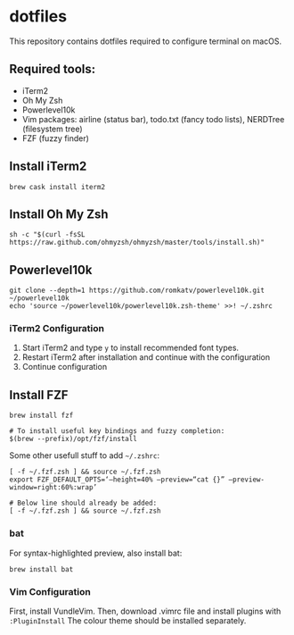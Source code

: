 # dotfiles

This repository contains dotfiles required to configure terminal on macOS.

## Required tools:

- iTerm2
- Oh My Zsh
- Powerlevel10k
- Vim packages: airline (status bar), todo.txt (fancy todo lists), NERDTree (filesystem tree)
- FZF (fuzzy finder)

## Install iTerm2
```
brew cask install iterm2
```

## Install Oh My Zsh
```
sh -c "$(curl -fsSL https://raw.github.com/ohmyzsh/ohmyzsh/master/tools/install.sh)"
````

## Powerlevel10k
```
git clone --depth=1 https://github.com/romkatv/powerlevel10k.git ~/powerlevel10k
echo 'source ~/powerlevel10k/powerlevel10k.zsh-theme' >>! ~/.zshrc
```

### iTerm2 Configuration
1. Start iTerm2 and type `y` to install recommended font types.
2. Restart iTerm2 after installation and continue with the configuration
3. Continue configuration

## Install FZF
```
brew install fzf

# To install useful key bindings and fuzzy completion:
$(brew --prefix)/opt/fzf/install
```

Some other usefull stuff to add `~/.zshrc`:
```
[ -f ~/.fzf.zsh ] && source ~/.fzf.zsh
export FZF_DEFAULT_OPTS=‘—height=40% —preview=“cat {}” —preview-window=right:60%:wrap’

# Below line should already be added:
[ -f ~/.fzf.zsh ] && source ~/.fzf.zsh
```

### bat
For syntax-highlighted preview, also install bat:
```
brew install bat
```

### Vim Configuration
First, install VundleVim. Then, download .vimrc file and install plugins with `:PluginInstall`
The colour theme should be installed separately. 

